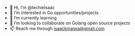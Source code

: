 - 👋 Hi, I’m @techieIsaac
- 👀 I’m interested in Go opportunities/projects
- 🌱 I’m currently learning 
- 💞️ I’m looking to collaborate on Golang open source projects
- 📫 Reach me through isaackmaiwa@gmail.com

<!---
techieIsaac/techieIsaac is a ✨ special ✨ repository because its `README.md` (this file) appears on your GitHub profile.
You can click the Preview link to take a look at your changes.
--->
